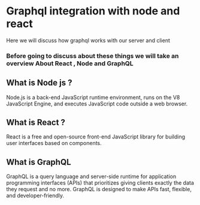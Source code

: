 # Graphql integration with node and react

Here we will discuss how graphql works with our server and client

### Before going to discuss about these things we will take an overview About React , Node and GraphQL

## What is Node js ?
Node.js is a back-end JavaScript runtime environment, runs on the V8 JavaScript Engine, and executes JavaScript code outside a web browser.

## What is React ?
React is a free and open-source front-end JavaScript library for building user interfaces based on components.

## What is GraphQL
GraphQL is a query language and server-side runtime for application programming interfaces (APIs) that prioritizes giving clients exactly the data they request and no more. GraphQL is designed to make APIs fast, flexible, and developer-friendly.
